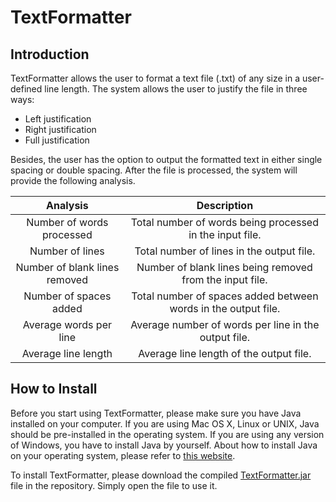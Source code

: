 # TextFormatter
## Introduction
TextFormatter allows the user to format a text file (.txt) of any size in a user-defined line length. The system allows the user to justify the file in three ways:
- Left justification
- Right justification
- Full justification

Besides, the user has the option to output the formatted text in either single spacing or double spacing. After the file is processed, the system will provide the following analysis.

|            Analysis           |                           Description                          |
|:-----------------------------:|:--------------------------------------------------------------:|
|   Number of words processed   |    Total number of words being processed in the input file.    |
|        Number of lines        |            Total number of lines in the output file.           |
| Number of blank lines removed |    Number of blank lines being removed from the input file.    |
|     Number of spaces added    | Total number of spaces added between words in the output file. |
|     Average words per line    |      Average number of words per line in the output file.      |
|      Average line length      |             Average line length of the output file.            |


## How to Install
Before you start using TextFormatter, please make sure you have Java installed on your computer. If you are using Mac OS X, Linux or UNIX, Java should be pre-installed in the operating system. If you are using any version of Windows, you have to install Java by yourself. About how to install Java on your operating system, please refer to [this website](https://github.com/lamontano/CSE360_Project/blob/master/TextFormatter.jar).

To install TextFormatter, please download the compiled [TextFormatter.jar](https://github.com/lamontano/CSE360_Project/blob/master/TextFormatter.jar) file in the repository. Simply open the file to use it.
